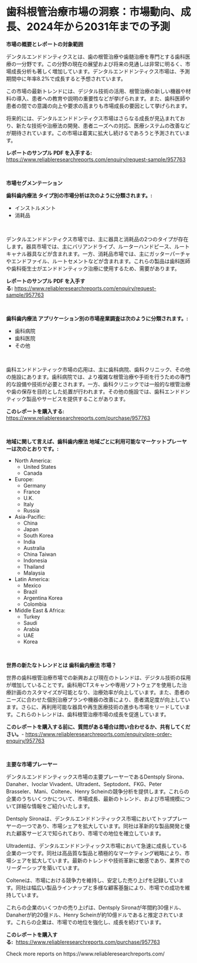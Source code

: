 <p><h1>歯科根管治療市場の洞察：市場動向、成長、2024年から2031年までの予測</h1></p><p><strong>市場の概要とレポートの対象範囲</strong></p>
<p><p>デンタルエンドドンティクスとは、歯の根管治療や歯髄治療を専門とする歯科医療の一分野です。この分野の現在の展望および将来の見通しは非常に明るく、市場成長分析も著しく増加しています。デンタルエンドドンティクス市場は、予測期間中に年率8.2%で成長すると予想されています。</p><p>この市場の最新トレンドには、デジタル技術の活用、根管治療の新しい機器や材料の導入、患者への教育や説明の重要性などが挙げられます。また、歯科医師や患者の間での意識の向上や要求の高まりも市場成長の要因として挙げられます。</p><p>将来的には、デンタルエンドドンティクス市場はさらなる成長が見込まれており、新たな技術や治療法の開発、患者ニーズへの対応、医療システムの改善などが期待されています。この市場は着実に拡大し続けるであろうと予測されています。</p></p>
<p><strong>レポートのサンプル PDF を入手する:</strong> <a href="https://www.reliableresearchreports.com/enquiry/request-sample/957763">https://www.reliableresearchreports.com/enquiry/request-sample/957763</a></p>
<p>&nbsp;</p>
<p><strong>市場セグメンテーション</strong></p>
<p><strong>歯科歯内療法 タイプ別の市場分析は次のように分類されます。:</strong></p>
<p><ul><li>インストルメント</li><li>消耗品</li></ul></p>
<p>&nbsp;</p>
<p><p>デンタルエンドドンティクス市場では、主に器具と消耗品の2つのタイプが存在します。器具市場では、主にバリアンドライブ、ルーターハンドピース、ルートキャナル器具などが含まれます。一方、消耗品市場では、主にガッターパーチャやエンドファイル、ルートセメントなどが含まれます。これらの製品は歯科医師や歯科衛生士がエンドドンティック治療に使用するため、需要があります。</p></p>
<p><strong>レポートのサンプル PDF を入手する:</strong>&nbsp;<a href="https://www.reliableresearchreports.com/enquiry/request-sample/957763">https://www.reliableresearchreports.com/enquiry/request-sample/957763</a></p>
<p>&nbsp;</p>
<p><strong> 歯科歯内療法 アプリケーション別の市場産業調査は次のように分類されます。:</strong></p>
<p><ul><li>歯科病院</li><li>歯科医院</li><li>その他</li></ul></p>
<p>&nbsp;</p>
<p><p>歯科エンドドンティック市場の応用は、主に歯科病院、歯科クリニック、その他の施設にあります。歯科病院では、より複雑な根管治療や手術を行うための専門的な設備や技術が必要とされます。一方、歯科クリニックでは一般的な根管治療や歯の保存を目的とした処置が行われます。その他の施設では、歯科エンドドンティック製品やサービスを提供することがあります。</p></p>
<p><strong>このレポートを購入する:</strong>&nbsp; <a href="https://www.reliableresearchreports.com/purchase/957763">https://www.reliableresearchreports.com/purchase/957763</a></p>
<p>&nbsp;</p>
<p><strong>地域に関して言えば、歯科歯内療法 地域ごとに利用可能なマーケットプレーヤーは次のとおりです。:</strong></p>
<p><ul>
    <li>
        North America:
        <ul>
            <li>United States</li>
            <li>Canada</li>
        </ul>
    </li>
    <li>
        Europe:
        <ul>
            <li>Germany</li>
            <li>France</li>
            <li>U.K.</li>
            <li>Italy</li>
            <li>Russia</li>
        </ul>
    </li>
    <li>
        Asia-Pacific:
        <ul>
            <li>China</li>
            <li>Japan</li>
            <li>South Korea</li>
            <li>India</li>
            <li>Australia</li>
            <li>China Taiwan</li>
            <li>Indonesia</li>
            <li>Thailand</li>
            <li>Malaysia</li>
        </ul>
    </li>
    <li>
        Latin America:
        <ul>
            <li>Mexico</li>
            <li>Brazil</li>
            <li>Argentina Korea</li>
            <li>Colombia</li>
        </ul>
    </li>
    <li>
        Middle East & Africa:
        <ul>
            <li>Turkey</li>
            <li>Saudi</li>
            <li>Arabia</li>
            <li>UAE</li>
            <li>Korea</li>
        </ul>
    </li>
    </ul></p>
<p>&nbsp;</p>
<p><strong>世界の新たなトレンドとは 歯科歯内療法 市場？</strong></p>
<p><p>世界の歯科根管治療市場での新興および現在のトレンドは、デジタル技術の採用が増加していることです。歯科用CTスキャンや専用ソフトウェアを使用した治療計画のカスタマイズが可能となり、治療効率が向上しています。また、患者のニーズに合わせた個別治療プランや機器の改善により、患者満足度が向上しています。さらに、再利用可能な器具や再生医療技術の進歩も市場をリードしています。これらのトレンドは、歯科根管治療市場の成長を促進しています。</p></p>
<p><strong>このレポートを購入する前に、質問がある場合は問い合わせるか、共有してください。</strong>- <a href="https://www.reliableresearchreports.com/enquiry/pre-order-enquiry/957763">https://www.reliableresearchreports.com/enquiry/pre-order-enquiry/957763</a></p>
<p>&nbsp;</p>
<p><strong>主要な市場プレーヤー</strong></p>
<p><p>デンタルエンドドンティックス市場の主要プレーヤーであるDentsply Sirona、Danaher、Ivoclar Vivadent、Ultradent、Septodont、FKG、Peter Brasseler、Mani、Coltene、Henry Scheinの競争分析を提供します。これらの企業のうちいくつかについて、市場成長、最新のトレンド、および市場規模について詳細な情報をご紹介いたします。</p><p>Dentsply Sironaは、デンタルエンドドンティックス市場においてトッププレーヤーの一つであり、市場シェアを拡大しています。同社は革新的な製品開発と優れた顧客サービスで知られており、市場での地位を確立しています。</p><p>Ultradentは、デンタルエンドドンティックス市場において急速に成長している企業の一つです。同社は高品質な製品と積極的なマーケティング戦略により、市場シェアを拡大しています。最新のトレンドや技術革新に敏感であり、業界でのリーダーシップを築いています。</p><p>Colteneは、市場における競争力を維持し、安定した売り上げを記録しています。同社は幅広い製品ラインナップと多様な顧客基盤により、市場での成功を維持しています。</p><p>これらの企業のいくつかの売り上げは、Dentsply Sironaが年間約30億ドル、Danaherが約20億ドル、Henry Scheinが約10億ドルであると推定されています。これらの企業は、市場での地位を強化し、成長を続けています。</p></p>
<p><strong>このレポートを購入する:</strong>&nbsp;&nbsp;<a href="https://www.reliableresearchreports.com/purchase/957763">https://www.reliableresearchreports.com/purchase/957763</a></p>
<p>Check more reports on https://www.reliableresearchreports.com/</p>